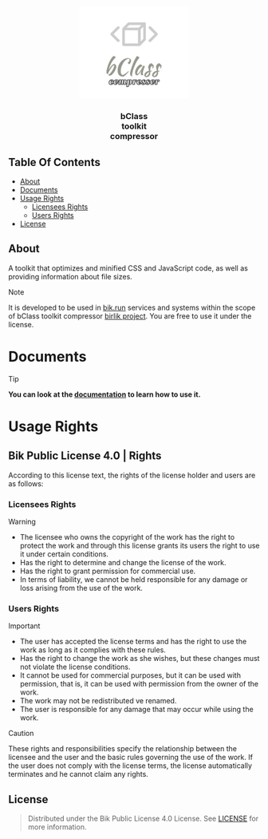 <p align="center">
  <a href="https://bClass.bik.run/">
    <img src="./icon/bClass compressor.svg" alt="Logo" width="220" height="auto">
  </a>

  <h3 align="center">
    bClass
    <br/>
    toolkit
    <br/>
    compressor
  </h3>
</p>

## Table Of Contents

- [About](#about)
- [Documents](#documents)
- [Usage Rights](#usage-rights)
  - [Licensees Rights](#licensees-rights)
  - [Users Rights](#users-rights)
- [License](#license)

## About

A toolkit that optimizes and minified CSS and JavaScript code, as well as providing information about file sizes.

> [!NOTE]
> It is developed to be used in [bik.run](https://bik.run) services and systems within the scope of bClass toolkit compressor [birlik project](https://project.birlik.run). You are free to use it under the license.

# Documents

> [!TIP]
> **You can look at the [documentation](./versions/latest/docs/README.md) to learn how to use it.**

# Usage Rights

## Bik Public License 4.0 | Rights

According to this license text, the rights of the license holder and users are as follows:

### Licensees Rights

> [!WARNING]
> - The licensee who owns the copyright of the work has the right to protect the work and through this license grants its users the right to use it under certain conditions.
> - Has the right to determine and change the license of the work.
> - Has the right to grant permission for commercial use.
> - In terms of liability, we cannot be held responsible for any damage or loss arising from the use of the work.

### Users Rights

> [!IMPORTANT]
> - The user has accepted the license terms and has the right to use the work as long as it complies with these rules.
> - Has the right to change the work as she wishes, but these changes must not violate the license conditions.
> - It cannot be used for commercial purposes, but it can be used with permission, that is, it can be used with permission from the owner of the work.
> - The work may not be redistributed ve renamed.
> - The user is responsible for any damage that may occur while using the work.

> [!CAUTION]
> These rights and responsibilities specify the relationship between the licensee and the user and the basic rules governing the use of the work. If the user does not comply with the license terms, the license automatically terminates and he cannot claim any rights.

## License

> Distributed under the Bik Public License 4.0 License. See [LICENSE](./LICENSE) for more information.